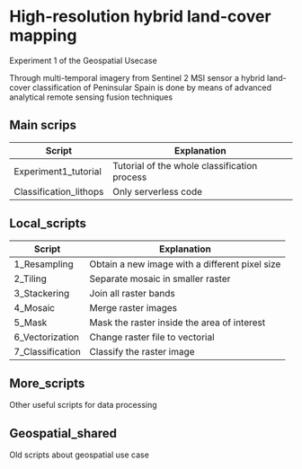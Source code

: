 # High-resolution hybrid land-cover mapping #
Experiment 1 of the Geospatial Usecase

Through multi-temporal imagery from Sentinel 2 MSI sensor a hybrid land-cover classification of Peninsular Spain is done by means
of advanced analytical remote sensing fusion techniques

## Main scrips

Script  | Explanation
------------- | -------------
Experiment1_tutorial| Tutorial of the whole classification process
Classification_lithops  | Only serverless code

## Local_scripts

Script  | Explanation
------------- | -------------
1_Resampling  | Obtain a new image with a different pixel size
2_Tiling  | Separate mosaic in smaller raster
3_Stackering  | Join all raster bands
4_Mosaic  | Merge raster images
5_Mask  | Mask the raster inside the area of interest
6_Vectorization  | Change raster file to vectorial
7_Classification  | Classify the raster image  

## More_scripts

Other useful scripts for data processing

## Geospatial_shared

Old scripts about geospatial use case